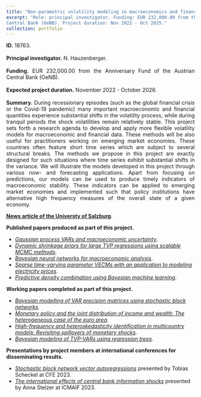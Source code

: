 ```yaml
---
title: "Non-parametric volatility modeling in macroeconomics and finance."
excerpt: "Role: principal investigator. Funding: EUR 232,000.00 from the Anniversary Fund of the Austrian
Central Bank (OeNB). Project duration: Nov 2022 - Oct 2025."
collection: portfolio
---
```

<p align="justify"> <b>ID.</b> 18763.
<br> <br>
<b>Principal investigator.</b> N. Hauzenberger.
<br> <br>
<b>Funding.</b> EUR 232,000.00 from the Anniversary Fund of the Austrian
Central Bank (OeNB).
<br> <br>
<b>Expected project duration.</b> November 2022 - October 2026.
<br> <br>
<b>Summary.</b> During recessionary episodes (such as the global financial crisis or the Covid-19 pandemic) many important macroeconomic and financial quantities experience substantial shifts in the volatility process, while during tranquil periods the shock volatilities remain relatively stable. This project sets forth a research agenda to develop and apply more flexible volatility models for macroeconomic and financial data. These methods will be also useful for practitioners working on emerging market economies. These countries often feature short time series which are subject to several structural breaks. The methods we propose in this project are exactly designed for such situations where time series exhibit substantial shifts in the variance. We will illustrate the models developed in this project through various now- and forecasting applications. Apart from focusing on predictions, our models can be used to produce timely indicators of macroeconomic stability. These indicators can be applied to emerging market economies and implemented such that policy institutions have alternative high frequency measures of the overall state of a given economy.
</p>

[**News article of the Universty of Salzburg**](https://www.plus.ac.at/news/oesterreichische-nationalbank-funds-non-parametric-volatility-modeling-in-macroeconomics-and-finance-project-of-niko-hauzenberger/?lang=en&pgrp=281990&pg=283628&is_paged=7).

<b>Published papers produced as part of this project.</b> 

* [*Gaussian process VARs and macroeconomic uncertainty*](https://doi.org/10.1080/07350015.2024.2322089).
* [*Dynamic shrinkage priors for large TVP regressions using scalable MCMC methods*](https://doi.org/10.1515/snde-2022-0077).
* [*Bayesian neural networks for macroeconomic analysis*](https://doi.org/10.1016/j.jeconom.2024.105843).
* [*Sparse time-varying parameter VECMs with an application to modeling electricity prices*](https://doi.org/10.1016/j.ijforecast.2024.09.001).
* [*Predictive density combination using Bayesian machine learning*](https://doi.org/10.26509/frbc-wp-202330).


<b>Working papers completed as part of this project.</b>

* [*Bayesian modelling of VAR precision matrices using stochastic block networks*](https://arxiv.org/abs/2407.16349).
* [*Monetary policy and the joint distribution of income and wealth: The heterogeneous case of the euro area*](https://arxiv.org/abs/2304.14264).
* [*High-frequency and heteroskedasticity identification in multicountry models: Revisiting spillovers of monetary shocks*](https://arxiv.org/abs/1912.03158). 
* [*Bayesian modeling of TVP-VARs using regression trees*](https://arxiv.org/abs/2209.11970).


<b>Presentations by project members at international conferences for disseminating results. </b> 

* [*Stochastic block network vector autoregressions*](https://www.dropbox.com/scl/fi/0fergf0kiybo5x6on8lhy/bvar_sbm.pdf?rlkey=p0ubbc9ewv6h5eibemso7oews&dl=0) presented by Tobias Scheckel at CFE 2023.
* [*The international effects of central bank information shocks*](https://arxiv.org/abs/1912.03158) presented by Anna Stelzer at ICMAIF 2023.




